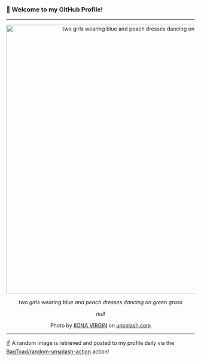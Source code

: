 ### 👋 Welcome to my GitHub Profile!

----

<div align="center">
  <img width="720" src="https://images.unsplash.com/photo-1528808302-cddd825c94fd?crop=entropy&cs=tinysrgb&fit=max&fm=jpg&ixid=M3w1NTI0OTR8MHwxfHJhbmRvbXx8fHx8fHx8fDE3MjU5NDg3MjR8&ixlib=rb-4.0.3&q=80&w=1080" alt="two girls wearing blue and peach dresses dancing on green grass">
  
  <em>two girls wearing blue and peach dresses dancing on green grass</em>
  
  <em>null</em>
  
  Photo by [IIONA VIRGIN](https://virginlewisfamily.com) on [unsplash.com](https://unsplash.com/)
</div>

----

☝️ A random image is retrieved and posted to my profile daily via the [BagToad/random-unsplash-action](https://github.com/BagToad/random-unsplash-action) action!
